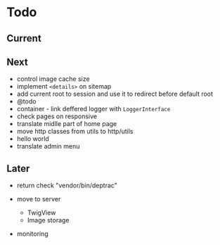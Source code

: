 # Todo

## Current

## Next

- control image cache size
- implement `<details>` on sitemap
- add current root to session and use it to redirect before default root
- @todo
- container - link deffered logger with `LoggerInterface`
- check pages on responsive
- translate midlle part of home page
- move http classes from utils to http/utils
- hello world
- translate admin menu

## Later

- return check "vendor/bin/deptrac"

- move to server
  - TwigView
  - Image storage

- monitoring
